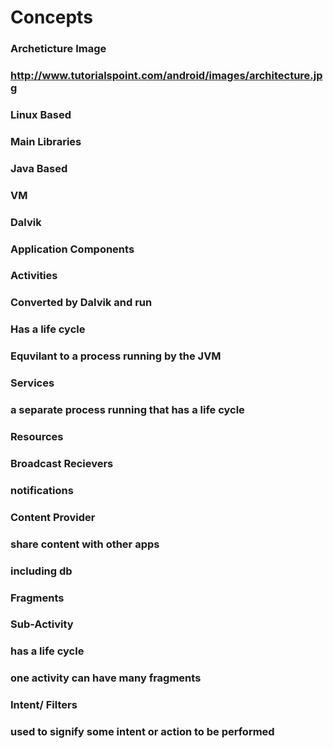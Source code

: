 # Concepts
### Archeticture Image
### http://www.tutorialspoint.com/android/images/architecture.jpg
### Linux Based
### Main Libraries
### Java Based

### VM
### Dalvik
### Application Components

### Activities
### Converted by Dalvik and run
### Has a life cycle
### Equvilant to a process running by the JVM
### Services
### a separate process running that has a life cycle
### Resources
### Broadcast Recievers
### notifications
### Content Provider
### share content with other apps
### including db
### Fragments
### Sub-Activity
### has a life cycle
### one activity can have many fragments
### Intent/ Filters

### used to signify some intent or action to be performed
